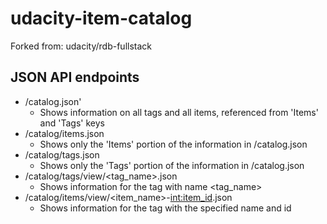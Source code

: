 udacity-item-catalog
=============
Forked from: udacity/rdb-fullstack

JSON API endpoints
-------------
- /catalog.json'
    + Shows information on all tags and all items, referenced from 'Items' and 'Tags' keys
- /catalog/items.json
    + Shows only the 'Items' portion of the information in /catalog.json
- /catalog/tags.json
    + Shows only the 'Tags' portion of the information in /catalog.json
- /catalog/tags/view/<tag_name>.json
    + Shows information for the tag with name <tag_name>
- /catalog/items/view/<item_name>-<int:item_id>.json
    + Shows information for the tag with the specified name and id